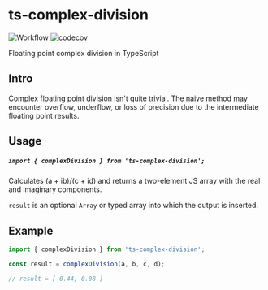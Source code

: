 # ts-complex-division

![Workflow](https://github.com/paxa1887/ts-complex-division/actions/workflows/main.yml/badge.svg)
[![codecov](https://codecov.io/gh/paxa1887/ts-complex-division/graph/badge.svg?token=S6U22KXOKW)](https://codecov.io/gh/paxa1887/ts-complex-division)

Floating point complex division in TypeScript


## Intro

Complex floating point division isn't quite trivial. The naive method may encounter overflow, underflow, or loss of precision due to the intermediate floating point results.


## Usage

##### `import { complexDivision } from 'ts-complex-division';`

Calculates (a + ib)/(c + id) and returns a two-element JS array with the real and imaginary components.

`result` is an optional `Array` or typed array into which the output is inserted.


## Example

```TypeScript
import { complexDivision } from 'ts-complex-division';

const result = complexDivision(a, b, c, d);

// result = [ 0.44, 0.08 ]
```
